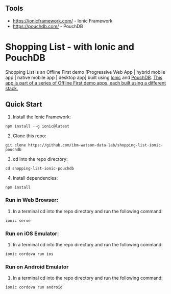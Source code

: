 ## Tools

- https://ionicframework.com/ - Ionic Framework
- https://pouchdb.com/ - PouchDB

# Shopping List - with Ionic and PouchDB

Shopping List is an Offline First demo [Progressive Web App | hybrid mobile app | native mobile app | desktop app] built using [Ionic](https://ionicframework.com/) and [PouchDB](https://pouchdb.com/). [This app is part of a series of Offline First demo apps, each built using a different stack.](https://github.com/ibm-watson-data-lab/shopping-list) 

## Quick Start

1. Install the Ionic Framework:

`npm install --g ionic@latest`

2. Clone this repo:

`git clone https://github.com/ibm-watson-data-lab/shopping-list-ionic-pouchdb`

3. cd into the repo directory:

`cd shopping-list-ionic-pouchdb`

4. Install dependencies:

`npm install`

### Run in Web Browser:

1. In a terminal cd into the repo directory and run the following command:

`ionic serve`

### Run on iOS Emulator:

1. In a terminal cd into the repo directory and run the following command:

`ionic cordova run ios`

### Run on Android Emulator

1. In a terminal cd into the repo directory and run the following command:

`ionic cordova run android`